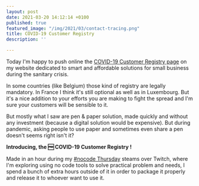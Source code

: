 ```yaml
---
layout: post
date: 2021-03-20 14:12:14 +0100
published: true
featured_image: "/img/2021/03/contact-tracing.png"
title: COVID-19 Customer Registry
description: ''

---
```

Today I'm happy to push online the [COVID-19 Customer Registry page](https://covidluxembourg.app/contact-tracing) on my website dedicated to smart and affordable solutions for small business during the sanitary crisis.

In some countries (like Belgium) those kind of registry are legally mandatory. In France I think it's still optional as well as in Luxembourg. But it's a nice addition to your efforts you are making to fight the spread and I'm sure your customers will be sensible to it.

But mostly what I saw are pen & paper solution, made quickly and without any investment (because a digital solution would be expensive). But during pandemic, asking people to use paper and sometimes even share a pen doesn't seems right isn't it?

**Introducing, the 🆓 COVID-19 Customer Registry !**

Made in an hour during my [#nocode Thursday](https://www.notion.so/nocode-Thursday-f3cc13b34cd94d479e9f0f915fc637cc) steams over Twitch, where I'm exploring using no code tools to solve practical problem and needs, I spend a bunch of extra hours outside of it in order to package it properly and release it to whoever want to use it.